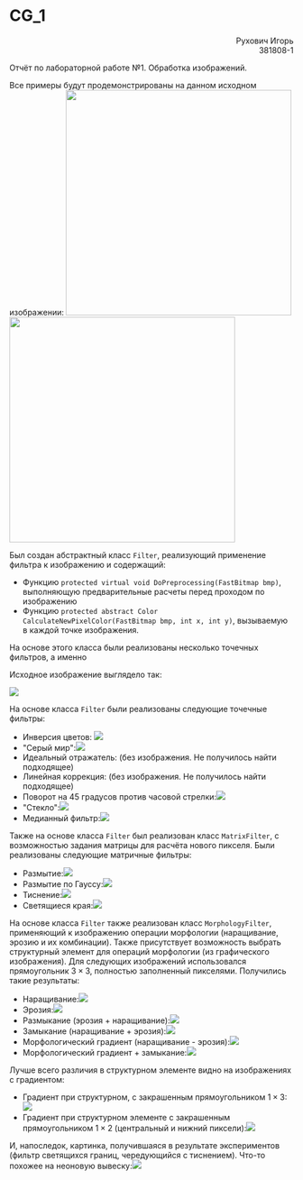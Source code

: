 # CG_1

<div style="text-align:right">Рухович Игорь</div>
<div style="text-align:right">381808-1</div>

Отчёт по лабораторной работе №1. Обработка изображений.

Все примеры будут продемонстрированы на данном исходном изображении:
<img src="saved_images/__unn.png" width="400px"> <img src="saved_images/__unn.png" width="400px">

Был создан абстрактный класс `Filter`, реализующий применение фильтра к изображению и содержащий:

- Функцию `protected virtual void DoPreprocessing(FastBitmap bmp)`, выполняющую предварительные расчеты перед проходом по изображению
- Функцию `protected abstract Color CalculateNewPixelColor(FastBitmap bmp, int x, int y)`, вызываемую в каждой точке изображения.

На основе этого класса были реализованы несколько точечных фильтров, а именно 

Исходное изображение выглядело так:

![](saved_images/__unn.png)

На основе класса `Filter` были реализованы следующие точечные фильтры:

- Инверсия цветов: ![](saved_images/unn_inversion.png)
- "Серый мир":![](saved_images/unn_gray_world.png)
- Идеальный отражатель: (без изображения. Не получилось найти подходящее)
- Линейная коррекция: (без изображения. Не получилось найти подходящее)
- Поворот на 45 градусов против часовой стрелки:![](saved_images/unn_rotation.png)
- "Стекло":![](saved_images/unn_glass.png)
- Медианный фильтр:![](saved_images/unn_median.png)

Также на основе класса `Filter` был реализован класс `MatrixFilter`, с возможностью задания матрицы для расчёта нового пикселя. Были реализованы следующие матричные фильтры:

- Размытие:![](saved_images/unn_blur.png)
- Размытие по Гауссу:![](saved_images/unn_gaussian_blur.png)
- Тиснение:![](saved_images/unn_stamping.png)
- Светящиеся края:![](saved_images/unn_glowing_edges.png)

На основе класса `Filter` также реализован класс  `MorphologyFilter`, применяющий к изображению операции морфологии (наращивание, эрозию и их комбинации). Также присутствует возможность выбрать структурный элемент для операций морфологии (из графического изображения). Для следующих изображений использовался прямоугольник $3 \times 3$, полностью заполненный пикселями. Получились такие результаты:

- Наращивание:![](saved_images/unn_morph_full_dilation.png)
- Эрозия:![](saved_images/unn_morph_full_erosion.png)
- Размыкание (эрозия + наращивание):![](saved_images/unn_morph_full_opening.png)
- Замыкание (наращивание + эрозия):![](saved_images/unn_morph_full_closure.png)
- Морфологический градиент (наращивание - эрозия):![](saved_images/unn_morph_full_gradient.png)
- Морфологический градиент + замыкание:![](saved_images/unn_morph_full_gradient_closure.png)

Лучше всего различия в структурном элементе видно на изображениях с градиентом:

- Градиент при структурном, с закрашенным прямоугольником $1 \times 3$:![](saved_images/unn_morph_updown_gradient.png)
- Градиент при структурном элементе с закрашенным прямоугольником $1 \times 2$ (центральный и нижний пиксели):![](saved_images/unn_morph_down_gradient.png)

И, напоследок, картинка, получившаяся в результате экспериментов (фильтр светящихся границ, чередующийся с тиснением). Что-то похожее на неоновую вывеску:![](saved_images/unn_neon.png)